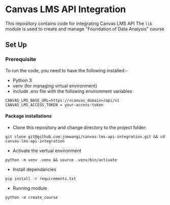 # Canvas LMS API Integration
This repository contains code for integrating Canvas LMS API
The `lib` module is used to create and manage "Foundation of Data Analysis" course

## Set Up
### Prerequisite
To run the code, you need to have the following installed:-
- Python 3
- venv (for managing virtual environment)
- include .env file with the following environment variables
```
CANVAS_LMS_BASE_URL=https://<canvas_domain>/api/v1
CANVAS_LMS_ACCESS_TOKEN = your-access-token
```

#### Package installations
- Clone this repository and change directory to the project folder:
```
git clone git@github.com:jnmwangi/canvas-lms-api-integration.git && cd canvas-lms-api-integration
```
- Activate the vertual environment
```
python -m venv .venv && source .venv/bin/activate
```
- Install dependancies
```
pip install -r requirements.txt
```
- Running module
```
python -m create_course
```